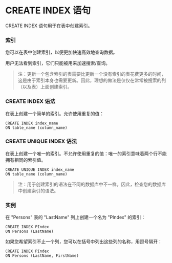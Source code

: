 # CREATE INDEX 语句

CREATE INDEX 语句用于在表中创建索引。

### 索引

您可以在表中创建索引，以便更加快速高效地查询数据。

用户无法看到索引，它们只能被用来加速搜索/查询。

> 注：更新一个包含索引的表需要比更新一个没有索引的表花费更多的时间，这是由于索引本身也需要更新。因此，理想的做法是仅仅在常常被搜索的列（以及表）上面创建索引。

### CREATE INDEX 语法

在表上创建一个简单的索引。允许使用重复的值：

```
CREATE INDEX index_name
ON table_name (column_name)
```

### CREATE UNIQUE INDEX 语法

在表上创建一个唯一的索引。不允许使用重复的值：唯一的索引意味着两个行不能拥有相同的索引值。

```
CREATE UNIQUE INDEX index_name
ON table_name (column_name)
```

> 注：用于创建索引的语法在不同的数据库中不一样。因此，检查您的数据库中创建索引的语法。

### 实例

在 "Persons" 表的 "LastName" 列上创建一个名为 "PIndex" 的索引：

```
CREATE INDEX PIndex
ON Persons (LastName)
```

如果您希望索引不止一个列，您可以在括号中列出这些列的名称，用逗号隔开：

```
CREATE INDEX PIndex
ON Persons (LastName, FirstName)
```



